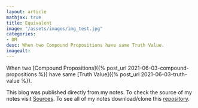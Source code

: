 ```yaml
---
layout: article
mathjax: true
title: Equivalent
image: "/assets/images/img_test.jpg"
categories:
- DM
desc: When two Compound Propositions have same Truth Value. 
imagealt: 
---
```


When two [Compound Propositions]({% post_url 2021-06-03-compound-propositions %}) have same [Truth Value]({% post_url 2021-06-03-truth-value %}).

This blog was published directly from my notes.
To check the source of my notes visit [Sources](sources.html).
To see all of my notes download/clone this [repository](https://github.com/bovem/CS).